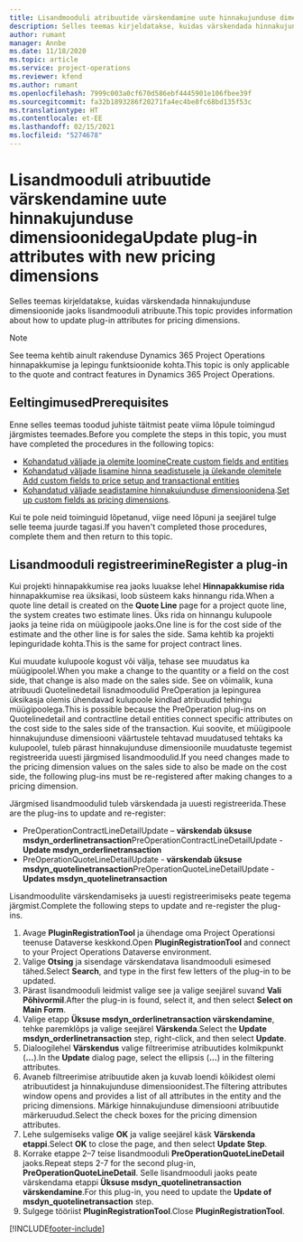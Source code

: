 ```yaml
---
title: Lisandmooduli atribuutide värskendamine uute hinnakujunduse dimensioonidega
description: Selles teemas kirjeldatakse, kuidas värskendada hinnakujunduse dimensioonide jaoks lisandmooduli atribuute.
author: rumant
manager: Annbe
ms.date: 11/18/2020
ms.topic: article
ms.service: project-operations
ms.reviewer: kfend
ms.author: rumant
ms.openlocfilehash: 7999c003a0cf670d586ebf4445901e106fbee39f
ms.sourcegitcommit: fa32b1893286f20271fa4ec4be8fc68bd135f53c
ms.translationtype: HT
ms.contentlocale: et-EE
ms.lasthandoff: 02/15/2021
ms.locfileid: "5274678"
---
```

# <a name="update-plug-in-attributes-with-new-pricing-dimensions"></a><span data-ttu-id="b3c09-103">Lisandmooduli atribuutide värskendamine uute hinnakujunduse dimensioonidega</span><span class="sxs-lookup"><span data-stu-id="b3c09-103">Update plug-in attributes with new pricing dimensions</span></span>

<span data-ttu-id="b3c09-104">Selles teemas kirjeldatakse, kuidas värskendada hinnakujunduse dimensioonide jaoks lisandmooduli atribuute.</span><span class="sxs-lookup"><span data-stu-id="b3c09-104">This topic provides information about how to update plug-in attributes for pricing dimensions.</span></span>

> [!NOTE]
> <span data-ttu-id="b3c09-105">See teema kehtib ainult rakenduse Dynamics 365 Project Operations hinnapakkumise ja lepingu funktsioonide kohta.</span><span class="sxs-lookup"><span data-stu-id="b3c09-105">This topic is only applicable to the quote and contract features in Dynamics 365 Project Operations.</span></span>

## <a name="prerequisites"></a><span data-ttu-id="b3c09-106">Eeltingimused</span><span class="sxs-lookup"><span data-stu-id="b3c09-106">Prerequisites</span></span>
<span data-ttu-id="b3c09-107">Enne selles teemas toodud juhiste täitmist peate viima lõpule toimingud järgmistes teemades.</span><span class="sxs-lookup"><span data-stu-id="b3c09-107">Before you complete the steps in this topic, you must have completed the procedures in the following topics:</span></span>

  - [<span data-ttu-id="b3c09-108">Kohandatud väljade ja olemite loomine</span><span class="sxs-lookup"><span data-stu-id="b3c09-108">Create custom fields and entities</span></span>](create-custom-fields-entities-pricing-dimensions.md) 
  - [<span data-ttu-id="b3c09-109">Kohandatud väljade lisamine hinna seadistusele ja ülekande olemitele </span><span class="sxs-lookup"><span data-stu-id="b3c09-109">Add custom fields to price setup and transactional entities</span></span>](add-custom-fields-price-setup-transactional-entities.md)
  - <span data-ttu-id="b3c09-110">[Kohandatud väljade seadistamine hinnakujunduse dimensioonidena](set-up-custom-fields-pricing-dimensions.md).</span><span class="sxs-lookup"><span data-stu-id="b3c09-110">[Set up custom fields as pricing dimensions](set-up-custom-fields-pricing-dimensions.md).</span></span> 
  
<span data-ttu-id="b3c09-111">Kui te pole neid toiminguid lõpetanud, viige need lõpuni ja seejärel tulge selle teema juurde tagasi.</span><span class="sxs-lookup"><span data-stu-id="b3c09-111">If you haven't completed those procedures, complete them and then return to this topic.</span></span>

## <a name="register-a-plug-in"></a><span data-ttu-id="b3c09-112">Lisandmooduli registreerimine</span><span class="sxs-lookup"><span data-stu-id="b3c09-112">Register a plug-in</span></span>
<span data-ttu-id="b3c09-113">Kui projekti hinnapakkumise rea jaoks luuakse lehel **Hinnapakkumise rida** hinnapakkumise rea üksikasi, loob süsteem kaks hinnangu rida.</span><span class="sxs-lookup"><span data-stu-id="b3c09-113">When a quote line detail is created on the **Quote Line** page for a project quote line, the system creates two estimate lines.</span></span> <span data-ttu-id="b3c09-114">Üks rida on hinnangu kulupoole jaoks ja teine rida on müügipoole jaoks.</span><span class="sxs-lookup"><span data-stu-id="b3c09-114">One line is for the cost side of the estimate and the other line is for sales the side.</span></span> <span data-ttu-id="b3c09-115">Sama kehtib ka projekti lepinguridade kohta.</span><span class="sxs-lookup"><span data-stu-id="b3c09-115">This is the same  for project contract lines.</span></span>

<span data-ttu-id="b3c09-116">Kui muudate kulupoole kogust või välja, tehase see muudatus ka müügipoolel.</span><span class="sxs-lookup"><span data-stu-id="b3c09-116">When you make a change to the quantity or a field on the cost side, that change is also made on the sales side.</span></span> <span data-ttu-id="b3c09-117">See on võimalik, kuna atribuudi Quotelinedetail lisnadmoodulid PreOperation ja lepingurea üksikasja olemis ühendavad kulupoole kindlad atribuudid tehingu müügipoolega.</span><span class="sxs-lookup"><span data-stu-id="b3c09-117">This is possible because the PreOperation plug-ins on Quotelinedetail and contractline detail entities connect specific attributes on the cost side to the sales side of the transaction.</span></span> <span data-ttu-id="b3c09-118">Kui soovite, et müügipoole hinnakujunduse dimensiooni väärtustele tehtavad muudatused tehtaks ka kulupoolel, tuleb pärast hinnakujunduse dimensioonile muudatuste tegemist registreerida uuesti järgmised lisandmoodulid.</span><span class="sxs-lookup"><span data-stu-id="b3c09-118">If you need changes made to the pricing dimension values on the sales side to also be made on the cost side, the following plug-ins must be re-registered after making changes to a pricing dimension.</span></span>

<span data-ttu-id="b3c09-119">Järgmised lisandmoodulid tuleb värskendada ja uuesti registreerida.</span><span class="sxs-lookup"><span data-stu-id="b3c09-119">These are the plug-ins to update and re-register:</span></span>

- <span data-ttu-id="b3c09-120">PreOperationContractLineDetailUpdate – **värskendab üksuse msdyn_orderlinetransaction**</span><span class="sxs-lookup"><span data-stu-id="b3c09-120">PreOperationContractLineDetailUpdate - **Update msdyn_orderlinetransaction**</span></span>
- <span data-ttu-id="b3c09-121">PreOperationQuoteLineDetailUpdate - **värskendab üksuse msdyn_quotelinetransaction**</span><span class="sxs-lookup"><span data-stu-id="b3c09-121">PreOperationQuoteLineDetailUpdate - **Updates msdyn_quotelinetransaction**</span></span>

<span data-ttu-id="b3c09-122">Lisandmoodulite värskendamiseks ja uuesti registreerimiseks peate tegema järgmist.</span><span class="sxs-lookup"><span data-stu-id="b3c09-122">Complete the following steps to update and re-register the plug-ins.</span></span>

1. <span data-ttu-id="b3c09-123">Avage **PluginRegistrationTool** ja ühendage oma Project Operationsi teenuse Dataverse keskkond.</span><span class="sxs-lookup"><span data-stu-id="b3c09-123">Open **PluginRegistrationTool** and connect to your Project Operations Dataverse environment.</span></span>
2. <span data-ttu-id="b3c09-124">Valige **Otsing** ja sisendage värskendatava lisandmooduli esimesed tähed.</span><span class="sxs-lookup"><span data-stu-id="b3c09-124">Select **Search**, and type in the first few letters of the plug-in to be updated.</span></span>
3. <span data-ttu-id="b3c09-125">Pärast lisandmooduli leidmist valige see ja valige seejärel suvand **Vali Põhivormil**.</span><span class="sxs-lookup"><span data-stu-id="b3c09-125">After the plug-in is found, select it, and then select **Select on Main Form**.</span></span>
4. <span data-ttu-id="b3c09-126">Valige etapp **Üksuse msdyn_orderlinetransaction värskendamine**, tehke paremklõps ja valige seejärel **Värskenda**.</span><span class="sxs-lookup"><span data-stu-id="b3c09-126">Select the **Update msdyn_orderlinetransaction** step, right-click, and then select **Update**.</span></span>
5. <span data-ttu-id="b3c09-127">Dialoogilehel **Värskendus** valige filtreerimise atribuutides kolmikpunkt (**...**).</span><span class="sxs-lookup"><span data-stu-id="b3c09-127">In the **Update** dialog page, select the ellipsis (**...**) in the filtering attributes.</span></span>
6. <span data-ttu-id="b3c09-128">Avaneb filtreerimise atribuutide aken ja kuvab loendi kõikidest olemi atribuutidest ja hinnakujunduse dimensioonidest.</span><span class="sxs-lookup"><span data-stu-id="b3c09-128">The filtering attributes window opens and provides a list of all attributes in the entity and the pricing dimensions.</span></span> <span data-ttu-id="b3c09-129">Märkige hinnakujunduse dimensiooni atribuutide märkeruudud.</span><span class="sxs-lookup"><span data-stu-id="b3c09-129">Select the check boxes for the pricing dimension attributes.</span></span>
7. <span data-ttu-id="b3c09-130">Lehe sulgemiseks valige **OK** ja valige seejärel käsk **Värskenda etappi**.</span><span class="sxs-lookup"><span data-stu-id="b3c09-130">Select **OK** to close the page, and then select **Update Step**.</span></span>
8. <span data-ttu-id="b3c09-131">Korrake etappe 2–7 teise lisandmooduli **PreOperationQuoteLineDetail** jaoks.</span><span class="sxs-lookup"><span data-stu-id="b3c09-131">Repeat steps 2-7 for the second plug-in, **PreOperationQuoteLineDetail**.</span></span> <span data-ttu-id="b3c09-132">Selle lisandmooduli jaoks peate värskendama etappi **Üksuse msdyn_quotelinetransaction värskendamine**.</span><span class="sxs-lookup"><span data-stu-id="b3c09-132">For this plug-in, you need to update the **Update of msdyn_quotelinetransaction** step.</span></span>
9. <span data-ttu-id="b3c09-133">Sulgege tööriist **PluginRegistrationTool**.</span><span class="sxs-lookup"><span data-stu-id="b3c09-133">Close **PluginRegistrationTool**.</span></span>


[!INCLUDE[footer-include](../includes/footer-banner.md)]